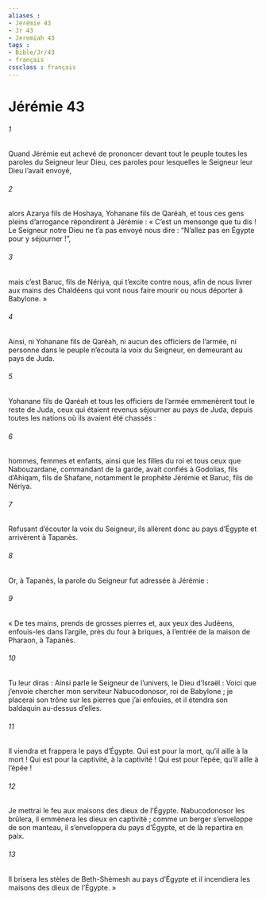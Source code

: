 ```yaml
---
aliases : 
- Jérémie 43
- Jr 43
- Jeremiah 43
tags : 
- Bible/Jr/43
- français
cssclass : français
---
```


# Jérémie 43

###### 1
Quand Jérémie eut achevé de prononcer devant tout le peuple toutes les paroles du Seigneur leur Dieu, ces paroles pour lesquelles le Seigneur leur Dieu l’avait envoyé,
###### 2
alors Azarya fils de Hoshaya, Yohanane fils de Qaréah, et tous ces gens pleins d’arrogance répondirent à Jérémie : « C’est un mensonge que tu dis ! Le Seigneur notre Dieu ne t’a pas envoyé nous dire : “N’allez pas en Égypte pour y séjourner !”,
###### 3
mais c’est Baruc, fils de Nériya, qui t’excite contre nous, afin de nous livrer aux mains des Chaldéens qui vont nous faire mourir ou nous déporter à Babylone. »
###### 4
Ainsi, ni Yohanane fils de Qaréah, ni aucun des officiers de l’armée, ni personne dans le peuple n’écouta la voix du Seigneur, en demeurant au pays de Juda.
###### 5
Yohanane fils de Qaréah et tous les officiers de l’armée emmenèrent tout le reste de Juda, ceux qui étaient revenus séjourner au pays de Juda, depuis toutes les nations où ils avaient été chassés :
###### 6
hommes, femmes et enfants, ainsi que les filles du roi et tous ceux que Nabouzardane, commandant de la garde, avait confiés à Godolias, fils d’Ahiqam, fils de Shafane, notamment le prophète Jérémie et Baruc, fils de Nériya.
###### 7
Refusant d’écouter la voix du Seigneur, ils allèrent donc au pays d’Égypte et arrivèrent à Tapanès.
###### 8
Or, à Tapanès, la parole du Seigneur fut adressée à Jérémie :
###### 9
« De tes mains, prends de grosses pierres et, aux yeux des Judéens, enfouis-les dans l’argile, près du four à briques, à l’entrée de la maison de Pharaon, à Tapanès.
###### 10
Tu leur diras : Ainsi parle le Seigneur de l’univers, le Dieu d’Israël : Voici que j’envoie chercher mon serviteur Nabucodonosor, roi de Babylone ; je placerai son trône sur les pierres que j’ai enfouies, et il étendra son baldaquin au-dessus d’elles.
###### 11
Il viendra et frappera le pays d’Égypte.
Qui est pour la mort, qu’il aille à la mort !
Qui est pour la captivité, à la captivité !
Qui est pour l’épée, qu’il aille à l’épée !
###### 12
Je mettrai le feu aux maisons des dieux de l’Égypte. Nabucodonosor les brûlera, il emmènera les dieux en captivité ; comme un berger s’enveloppe de son manteau, il s’enveloppera du pays d’Égypte, et de là repartira en paix.
###### 13
Il brisera les stèles de Beth-Shèmesh au pays d’Égypte et il incendiera les maisons des dieux de l’Égypte. »
